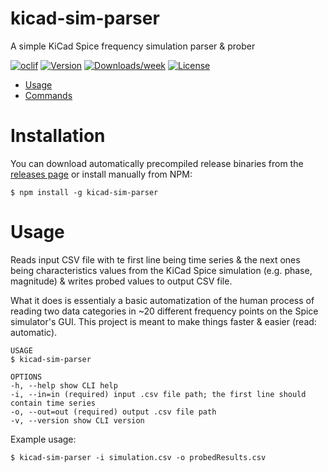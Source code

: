 # kicad-sim-parser

A simple KiCad Spice frequency simulation parser &amp; prober

[![oclif](https://img.shields.io/badge/cli-oclif-brightgreen.svg)](https://oclif.io)
[![Version](https://img.shields.io/npm/v/kicad-sim-parser.svg)](https://npmjs.org/package/kicad-sim-parser)
[![Downloads/week](https://img.shields.io/npm/dw/kicad-sim-parser.svg)](https://npmjs.org/package/kicad-sim-parser)
[![License](https://img.shields.io/npm/l/kicad-sim-parser.svg)](https://github.com/artus9033/kicad-sim-parser/blob/master/package.json)

-   [Usage](#usage)
-   [Commands](#commands)

# Installation

You can download automatically precompiled release binaries from the [releases page](https://github.com/artus9033/kicad-sim-parser/releases) or install manually from NPM:

```sh-session
$ npm install -g kicad-sim-parser
```

# Usage

Reads input CSV file with te first line being time series & the next ones being characteristics values from the KiCad Spice simulation (e.g. phase, magnitude) & writes probed values to output CSV file.

What it does is essentialy a basic automatization of the human process of reading two data categories in ~20 different frequency points on the Spice simulator's GUI.
This project is meant to make things faster & easier (read: automatic).

```sh-session
USAGE
$ kicad-sim-parser

OPTIONS
-h, --help show CLI help
-i, --in=in (required) input .csv file path; the first line should contain time series
-o, --out=out (required) output .csv file path
-v, --version show CLI version
```

Example usage:

```sh-session
$ kicad-sim-parser -i simulation.csv -o probedResults.csv
```
